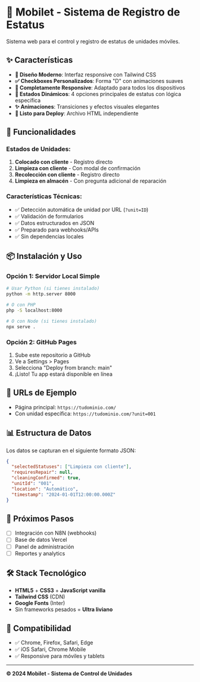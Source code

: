 # 📱 Mobilet - Sistema de Registro de Estatus

Sistema web para el control y registro de estatus de unidades móviles.

## ✨ Características

- **🎨 Diseño Moderno**: Interfaz responsive con Tailwind CSS
- **✅ Checkboxes Personalizados**: Forma "D" con animaciones suaves
- **📱 Completamente Responsive**: Adaptado para todos los dispositivos
- **🔄 Estados Dinámicos**: 4 opciones principales de estatus con lógica específica
- **✨ Animaciones**: Transiciones y efectos visuales elegantes
- **🚀 Listo para Deploy**: Archivo HTML independiente

## 🚀 Funcionalidades

### Estados de Unidades:
1. **Colocado con cliente** - Registro directo
2. **Limpieza con cliente** - Con modal de confirmación
3. **Recolección con cliente** - Registro directo
4. **Limpieza en almacén** - Con pregunta adicional de reparación

### Características Técnicas:
- ✅ Detección automática de unidad por URL (`?unit=ID`)
- ✅ Validación de formularios
- ✅ Datos estructurados en JSON
- ✅ Preparado para webhooks/APIs
- ✅ Sin dependencias locales

## 📦 Instalación y Uso

### Opción 1: Servidor Local Simple
```bash
# Usar Python (si tienes instalado)
python -m http.server 8000

# O con PHP
php -S localhost:8000

# O con Node (si tienes instalado)
npx serve .
```

### Opción 2: GitHub Pages
1. Sube este repositorio a GitHub
2. Ve a Settings > Pages
3. Selecciona "Deploy from branch: main"
4. ¡Listo! Tu app estará disponible en línea

## 🔗 URLs de Ejemplo

- Página principal: `https://tudominio.com/`
- Con unidad específica: `https://tudominio.com/?unit=001`

## 📊 Estructura de Datos

Los datos se capturan en el siguiente formato JSON:

```json
{
  "selectedStatuses": ["Limpieza con cliente"],
  "requiresRepair": null,
  "cleaningConfirmed": true,
  "unitId": "001",
  "location": "Automático",
  "timestamp": "2024-01-01T12:00:00.000Z"
}
```

## 🎯 Próximos Pasos

- [ ] Integración con N8N (webhooks)
- [ ] Base de datos Vercel
- [ ] Panel de administración
- [ ] Reportes y analytics

## 🛠️ Stack Tecnológico

- **HTML5** + **CSS3** + **JavaScript vanilla**
- **Tailwind CSS** (CDN)
- **Google Fonts** (Inter)
- Sin frameworks pesados = **Ultra liviano**

## 📱 Compatibilidad

- ✅ Chrome, Firefox, Safari, Edge
- ✅ iOS Safari, Chrome Mobile
- ✅ Responsive para móviles y tablets

---

**© 2024 Mobilet - Sistema de Control de Unidades**
